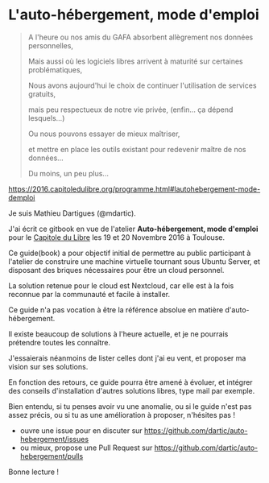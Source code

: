 # L'auto-hébergement, mode d'emploi

> A l'heure ou nos amis du GAFA absorbent allègrement nos données personnelles, 
> 
> Mais aussi où les logiciels libres arrivent à maturité sur certaines problématiques, 
> 
> Nous avons aujourd'hui le choix de continuer l'utilisation de services gratuits, 
> 
> mais peu respectueux de notre vie privée, (enfin... ça dépend lesquels...)
> 
> Ou nous pouvons essayer de mieux maîtriser, 
> 
> et mettre en place les outils existant pour redevenir maître de nos données... 
> 
> Du moins, un peu plus...

https://2016.capitoledulibre.org/programme.html#lautohebergement-mode-demploi

Je suis Mathieu Dartigues (@mdartic).

J'ai écrit ce gitbook en vue de l'atelier 
**Auto-hébergement, mode d'emploi**
pour le [Capitole du Libre](https://www.capitoledulibre.org/)
les 19 et 20 Novembre 2016 à Toulouse.

Ce guide(book) a pour objectif initial 
de permettre au public participant à l'atelier
de construire une machine virtuelle tournant sous Ubuntu Server, 
et disposant des briques nécessaires pour être un cloud personnel.

La solution retenue pour le cloud est Nextcloud, 
car elle est à la fois reconnue par la communauté et facile à installer.

Ce guide n'a pas vocation à être la référence absolue en matière d'auto-hébergement.

Il existe beaucoup de solutions à l'heure actuelle,
et je ne pourrais prétendre toutes les connaître.

J'essaierais néanmoins de lister celles dont j'ai eu vent, 
et proposer ma vision sur ses solutions. 

En fonction des retours, ce guide pourra être amené à évoluer,
et intégrer des conseils d'installation d'autres solutions libres, 
type mail par exemple.

Bien entendu, 
si tu penses avoir vu une anomalie, 
ou si le guide n'est pas assez précis,
ou si tu as une amélioration à proposer, 
n'hésites pas !

- ouvre une issue pour en discuter sur <https://github.com/dartic/auto-hebergement/issues>
- ou mieux, propose une Pull Request sur <https://github.com/dartic/auto-hebergement/pulls>

Bonne lecture !